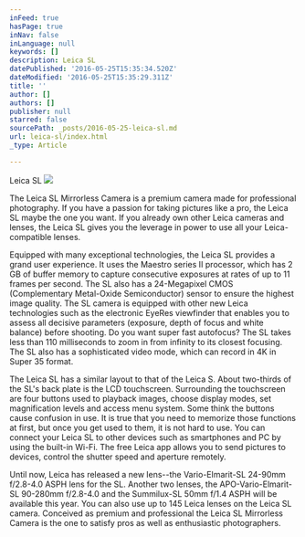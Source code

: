 ```yaml
---
inFeed: true
hasPage: true
inNav: false
inLanguage: null
keywords: []
description: Leica SL
datePublished: '2016-05-25T15:35:34.520Z'
dateModified: '2016-05-25T15:35:29.311Z'
title: ''
author: []
authors: []
publisher: null
starred: false
sourcePath: _posts/2016-05-25-leica-sl.md
url: leica-sl/index.html
_type: Article

---
```

Leica SL
![](https://the-grid-user-content.s3-us-west-2.amazonaws.com/5e3a82ff-6674-4667-8115-3860fe1339df.jpg)

The Leica SL Mirrorless Camera is a premium camera made for professional photography. If you have a passion for taking pictures like a pro, the Leica SL maybe the one you want. If you already own other Leica cameras and lenses, the Leica SL gives you the leverage in power to use all your Leica-compatible lenses.

Equipped with many exceptional technologies, the Leica SL provides a grand user experience. It uses the Maestro series II processor, which has 2 GB of buffer memory to capture consecutive exposures at rates of up to 11 frames per second. The SL also has a 24-Megapixel CMOS (Complementary Metal-Oxide Semiconductor) sensor to ensure the highest image quality. The SL camera is equipped with other new Leica technologies such as the electronic EyeRes viewfinder that enables you to assess all decisive parameters (exposure, depth of focus and white balance) before shooting. Do you want super fast autofocus? The SL takes less than 110 milliseconds to zoom in from infinity to its closest focusing. The SL also has a sophisticated video mode, which can record in 4K in Super 35 format.

The Leica SL has a similar layout to that of the Leica S. About two-thirds of the SL's back plate is the LCD touchscreen. Surrounding the touchscreen are four buttons used to playback images, choose display modes, set magnification levels and access menu system. Some think the buttons cause confusion in use. It is true that you need to memorize those functions at first, but once you get used to them, it is not hard to use. You can connect your Leica SL to other devices such as smartphones and PC by using the built-in Wi-Fi. The free Leica app allows you to send pictures to devices, control the shutter speed and aperture remotely.

Until now, Leica has released a new lens--the Vario-Elmarit-SL 24-90mm f/2.8-4.0 ASPH lens for the SL. Another two lenses, the APO-Vario-Elmarit-SL 90-280mm f/2.8-4.0 and the Summilux-SL 50mm f/1.4 ASPH will be available this year. You can also use up to 145 Leica lenses on the Leica SL camera. Conceived as premium and professional the Leica SL Mirrorless Camera is the one to satisfy pros as well as enthusiastic photographers.
